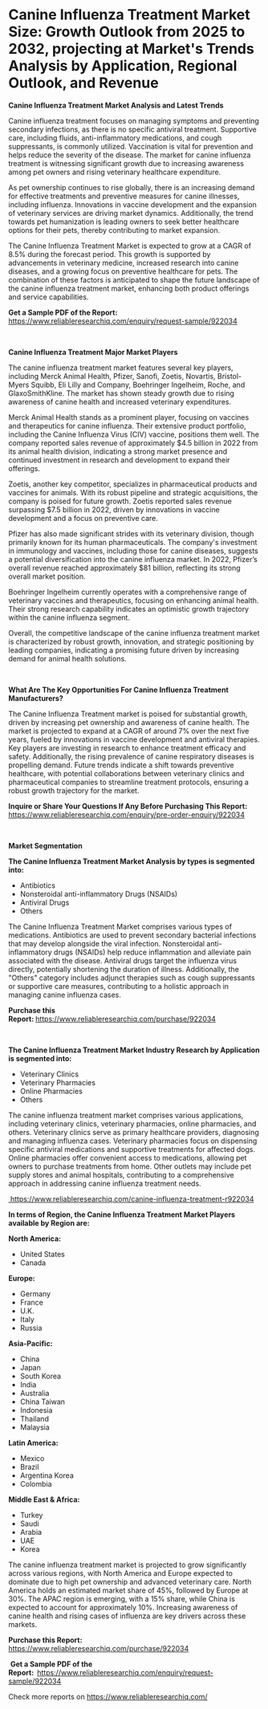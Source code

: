 <p><h1>Canine Influenza Treatment Market Size: Growth Outlook from 2025 to 2032, projecting at Market's Trends Analysis by Application, Regional Outlook, and Revenue</h1></p><p><strong>Canine Influenza Treatment Market Analysis and Latest Trends</strong></p>
<p><p>Canine influenza treatment focuses on managing symptoms and preventing secondary infections, as there is no specific antiviral treatment. Supportive care, including fluids, anti-inflammatory medications, and cough suppressants, is commonly utilized. Vaccination is vital for prevention and helps reduce the severity of the disease. The market for canine influenza treatment is witnessing significant growth due to increasing awareness among pet owners and rising veterinary healthcare expenditure. </p><p>As pet ownership continues to rise globally, there is an increasing demand for effective treatments and preventive measures for canine illnesses, including influenza. Innovations in vaccine development and the expansion of veterinary services are driving market dynamics. Additionally, the trend towards pet humanization is leading owners to seek better healthcare options for their pets, thereby contributing to market expansion.</p><p>The Canine Influenza Treatment Market is expected to grow at a CAGR of 8.5% during the forecast period. This growth is supported by advancements in veterinary medicine, increased research into canine diseases, and a growing focus on preventive healthcare for pets. The combination of these factors is anticipated to shape the future landscape of the canine influenza treatment market, enhancing both product offerings and service capabilities.</p></p>
<p><strong>Get a Sample PDF of the Report:&nbsp;</strong> <a href="https://www.reliableresearchiq.com/enquiry/request-sample/922034?utm_campaign=2299&utm_medium=2&utm_source=Github&utm_content=ia&utm_term=07032025&utm_id=canine-influenza-treatment">https://www.reliableresearchiq.com/enquiry/request-sample/922034</a></p>
<p>&nbsp;</p>
<p><strong>Canine Influenza Treatment Major Market Players</strong></p>
<p><p>The canine influenza treatment market features several key players, including Merck Animal Health, Pfizer, Sanofi, Zoetis, Novartis, Bristol-Myers Squibb, Eli Lilly and Company, Boehringer Ingelheim, Roche, and GlaxoSmithKline. The market has shown steady growth due to rising awareness of canine health and increased veterinary expenditures.</p><p>Merck Animal Health stands as a prominent player, focusing on vaccines and therapeutics for canine influenza. Their extensive product portfolio, including the Canine Influenza Virus (CIV) vaccine, positions them well. The company reported sales revenue of approximately $4.5 billion in 2022 from its animal health division, indicating a strong market presence and continued investment in research and development to expand their offerings.</p><p>Zoetis, another key competitor, specializes in pharmaceutical products and vaccines for animals. With its robust pipeline and strategic acquisitions, the company is poised for future growth. Zoetis reported sales revenue surpassing $7.5 billion in 2022, driven by innovations in vaccine development and a focus on preventive care.</p><p>Pfizer has also made significant strides with its veterinary division, though primarily known for its human pharmaceuticals. The company's investment in immunology and vaccines, including those for canine diseases, suggests a potential diversification into the canine influenza market. In 2022, Pfizer’s overall revenue reached approximately $81 billion, reflecting its strong overall market position.</p><p>Boehringer Ingelheim currently operates with a comprehensive range of veterinary vaccines and therapeutics, focusing on enhancing animal health. Their strong research capability indicates an optimistic growth trajectory within the canine influenza segment. </p><p>Overall, the competitive landscape of the canine influenza treatment market is characterized by robust growth, innovation, and strategic positioning by leading companies, indicating a promising future driven by increasing demand for animal health solutions.</p></p>
<p>&nbsp;</p>
<p><strong>What Are The Key Opportunities For Canine Influenza Treatment Manufacturers?</strong></p>
<p><p>The Canine Influenza Treatment market is poised for substantial growth, driven by increasing pet ownership and awareness of canine health. The market is projected to expand at a CAGR of around 7% over the next five years, fueled by innovations in vaccine development and antiviral therapies. Key players are investing in research to enhance treatment efficacy and safety. Additionally, the rising prevalence of canine respiratory diseases is propelling demand. Future trends indicate a shift towards preventive healthcare, with potential collaborations between veterinary clinics and pharmaceutical companies to streamline treatment protocols, ensuring a robust growth trajectory for the market.</p></p>
<p><strong>Inquire or Share Your Questions If Any Before Purchasing This Report:</strong> <a href="https://www.reliableresearchiq.com/enquiry/pre-order-enquiry/922034?utm_campaign=2299&utm_medium=2&utm_source=Github&utm_content=ia&utm_term=07032025&utm_id=canine-influenza-treatment">https://www.reliableresearchiq.com/enquiry/pre-order-enquiry/922034</a></p>
<p>&nbsp;</p>
<p><strong>Market Segmentation</strong></p>
<p><strong>The Canine Influenza Treatment Market Analysis by types is segmented into:</strong></p>
<p><ul><li>Antibiotics</li><li>Nonsteroidal anti-inflammatory Drugs (NSAIDs)</li><li>Antiviral Drugs</li><li>Others</li></ul></p>
<p><p>The Canine Influenza Treatment Market comprises various types of medications. Antibiotics are used to prevent secondary bacterial infections that may develop alongside the viral infection. Nonsteroidal anti-inflammatory drugs (NSAIDs) help reduce inflammation and alleviate pain associated with the disease. Antiviral drugs target the influenza virus directly, potentially shortening the duration of illness. Additionally, the "Others" category includes adjunct therapies such as cough suppressants or supportive care measures, contributing to a holistic approach in managing canine influenza cases.</p></p>
<p><strong>Purchase this Report:&nbsp;</strong><a href="https://www.reliableresearchiq.com/purchase/922034?utm_campaign=2299&utm_medium=2&utm_source=Github&utm_content=ia&utm_term=07032025&utm_id=canine-influenza-treatment">https://www.reliableresearchiq.com/purchase/922034</a></p>
<p>&nbsp;</p>
<p><strong>The Canine Influenza Treatment Market Industry Research by Application is segmented into:</strong></p>
<p><ul><li>Veterinary Clinics</li><li>Veterinary Pharmacies</li><li>Online Pharmacies</li><li>Others</li></ul></p>
<p><p>The canine influenza treatment market comprises various applications, including veterinary clinics, veterinary pharmacies, online pharmacies, and others. Veterinary clinics serve as primary healthcare providers, diagnosing and managing influenza cases. Veterinary pharmacies focus on dispensing specific antiviral medications and supportive treatments for affected dogs. Online pharmacies offer convenient access to medications, allowing pet owners to purchase treatments from home. Other outlets may include pet supply stores and animal hospitals, contributing to a comprehensive approach in addressing canine influenza treatment needs.</p></p>
<p><a href="https://www.reliableresearchiq.com/canine-influenza-treatment-r922034?utm_campaign=2299&utm_medium=2&utm_source=Github&utm_content=ia&utm_term=07032025&utm_id=canine-influenza-treatment">&nbsp;https://www.reliableresearchiq.com/canine-influenza-treatment-r922034</a></p>
<p><strong>In terms of Region, the Canine Influenza Treatment Market Players available by Region are:</strong></p>
<p>
    <p> <strong> North America: </strong>
        <ul>
            <li>United States</li>
            <li>Canada</li>
        </ul>
        </p> 
    <p> <strong> Europe: </strong>
        <ul>
            <li>Germany</li>
            <li>France</li>
            <li>U.K.</li>
            <li>Italy</li>
            <li>Russia</li>
        </ul>
        </p> 
    <p> <strong> Asia-Pacific: </strong>
        <ul>
            <li>China</li>
            <li>Japan</li>
            <li>South Korea</li>
            <li>India</li>
            <li>Australia</li>
            <li>China Taiwan</li>
            <li>Indonesia</li>
            <li>Thailand</li>
            <li>Malaysia</li>
        </ul>
        </p> 
    <p> <strong> Latin America: </strong>
        <ul>
            <li>Mexico</li>
            <li>Brazil</li>
            <li>Argentina Korea</li>
            <li>Colombia</li>
        </ul>
        </p> 
    <p> <strong> Middle East & Africa: </strong>
        <ul>
            <li>Turkey</li>
            <li>Saudi</li>
            <li>Arabia</li>
            <li>UAE</li>
            <li>Korea</li>
        </ul>
    </p>
    </p>
<p><p>The canine influenza treatment market is projected to grow significantly across various regions, with North America and Europe expected to dominate due to high pet ownership and advanced veterinary care. North America holds an estimated market share of 45%, followed by Europe at 30%. The APAC region is emerging, with a 15% share, while China is expected to account for approximately 10%. Increasing awareness of canine health and rising cases of influenza are key drivers across these markets.</p></p>
<p><strong>Purchase this Report: </strong><a href="https://www.reliableresearchiq.com/purchase/922034?utm_campaign=2299&utm_medium=2&utm_source=Github&utm_content=ia&utm_term=07032025&utm_id=canine-influenza-treatment">https://www.reliableresearchiq.com/purchase/922034</a></p>
<p>&nbsp;<strong>Get a Sample PDF of the Report:&nbsp;&nbsp;</strong><a href="https://www.reliableresearchiq.com/enquiry/request-sample/922034?utm_campaign=2299&utm_medium=2&utm_source=Github&utm_content=ia&utm_term=07032025&utm_id=canine-influenza-treatment">https://www.reliableresearchiq.com/enquiry/request-sample/922034</a></p>
<p><strong></strong></p>
<p>Check more reports on <a href="https://www.reliableresearchiq.com/?utm_campaign=2299&utm_medium=2&utm_source=Github&utm_content=ia&utm_term=07032025&utm_id=canine-influenza-treatment">https://www.reliableresearchiq.com/</a></p>